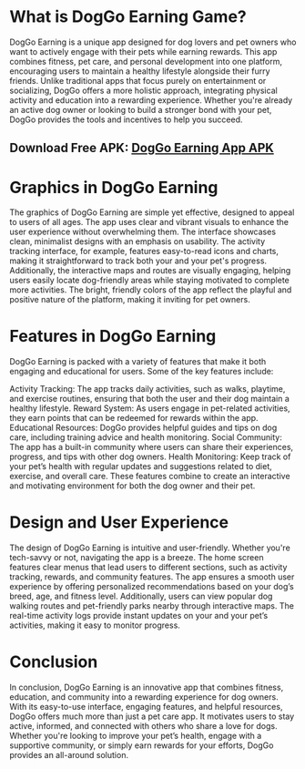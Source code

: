 # What is DogGo Earning Game?

DogGo Earning is a unique app designed for dog lovers and pet owners who want to actively engage with their pets while earning rewards. This app combines fitness, pet care, and personal development into one platform, encouraging users to maintain a healthy lifestyle alongside their furry friends. Unlike traditional apps that focus purely on entertainment or socializing, DogGo offers a more holistic approach, integrating physical activity and education into a rewarding experience. Whether you're already an active dog owner or looking to build a stronger bond with your pet, DogGo provides the tools and incentives to help you succeed.
## Download Free APK: [DogGo Earning App APK](https://apkhihe.org/doggo-earning-app/)

# Graphics in DogGo Earning

The graphics of DogGo Earning are simple yet effective, designed to appeal to users of all ages. The app uses clear and vibrant visuals to enhance the user experience without overwhelming them. The interface showcases clean, minimalist designs with an emphasis on usability. The activity tracking interface, for example, features easy-to-read icons and charts, making it straightforward to track both your and your pet's progress. Additionally, the interactive maps and routes are visually engaging, helping users easily locate dog-friendly areas while staying motivated to complete more activities. The bright, friendly colors of the app reflect the playful and positive nature of the platform, making it inviting for pet owners.

# Features in DogGo Earning

DogGo Earning is packed with a variety of features that make it both engaging and educational for users. Some of the key features include:

Activity Tracking: The app tracks daily activities, such as walks, playtime, and exercise routines, ensuring that both the user and their dog maintain a healthy lifestyle.
Reward System: As users engage in pet-related activities, they earn points that can be redeemed for rewards within the app.
Educational Resources: DogGo provides helpful guides and tips on dog care, including training advice and health monitoring.
Social Community: The app has a built-in community where users can share their experiences, progress, and tips with other dog owners.
Health Monitoring: Keep track of your pet’s health with regular updates and suggestions related to diet, exercise, and overall care.
These features combine to create an interactive and motivating environment for both the dog owner and their pet.

# Design and User Experience

The design of DogGo Earning is intuitive and user-friendly. Whether you're tech-savvy or not, navigating the app is a breeze. The home screen features clear menus that lead users to different sections, such as activity tracking, rewards, and community features. The app ensures a smooth user experience by offering personalized recommendations based on your dog’s breed, age, and fitness level. Additionally, users can view popular dog walking routes and pet-friendly parks nearby through interactive maps. The real-time activity logs provide instant updates on your and your pet’s activities, making it easy to monitor progress.

# Conclusion

In conclusion, DogGo Earning is an innovative app that combines fitness, education, and community into a rewarding experience for dog owners. With its easy-to-use interface, engaging features, and helpful resources, DogGo offers much more than just a pet care app. It motivates users to stay active, informed, and connected with others who share a love for dogs. Whether you're looking to improve your pet’s health, engage with a supportive community, or simply earn rewards for your efforts, DogGo provides an all-around solution.